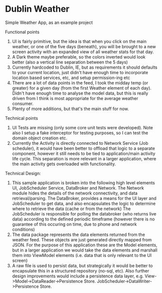 # Dublin Weather

Simple Weather App, as an example project 

Functional points

1. UI is fairly primitive, but the idea is that when you click on the main weather, or one of the five days (beneath), you will be brought to a new screen activity with an expanded view of all weather stats for that day. 
2. A Dark theme maybe preferable, so the colors inverted would look better (also a vertical line separation between the 5 days)
3. Currently hardcoded to Dublin, IE, but as requirements it should defaults to your current location, just didn't have enough time to incorporate location based services, etc, and setup permission-ing etc
4. There are a lot of data points in the feed, I took the midday temp (or greater) for a given day (from the first Weather element of each day). Didn't have enough time to analyse the model data, but this is really driven from I think is most appropriate for the average weather consumer.
5. Plenty of more additions, but that's the main stuff for now.


Technical points

1. UI Tests are missing (only some core unit tests were developed). Note also I setup a fake interceptor for testing purposes, so I can test the domain object creation etc.
2. Currently the Activity is directly connected to Network Service (Job scheduler), it would have been better to offload that logic to a separate component, however it still needs to be tied to application/main activity life cycle. This separation is more relevant in a larger application, where the main activity gets overloaded with functionality.


Technical Design:
1. This sample application is broken into the following high level elements UI, JobScheduler Service, DataBroker and Network. 
The Network module hides the details of the network connectivity, and data retrieval/parsing. 
The DataBroker, provides a means for the UI layer and JobScheduler to get data, and also encapsulates the logic to determine where to retrieve the data (cache or from the network)
The JobScheduler is responsible for polling the databroker (who returns live data) according to the defined periodic timeframe (however there is no guarantee of this occuring on time, due to phone and network conditions)
2. The data package represents the data elements returned from the weather feed. These objects are just generated directly mapped from JSON. For the purpose of this application these are the Model elements, but in a larger application we would take the data elements and marshall them into ViewModel elements (i.e. data that is only relevant to the UI screen)
3. A raw file is used to persist data, but strategically it would be better to encapsulate this in a structured repository (no-sql, etc). Also further design improvements would include a persistence data layer, e.g. View->Model->DataReader->Persistence Store.
JobScheduler->DataWriter->Persistence Store.

